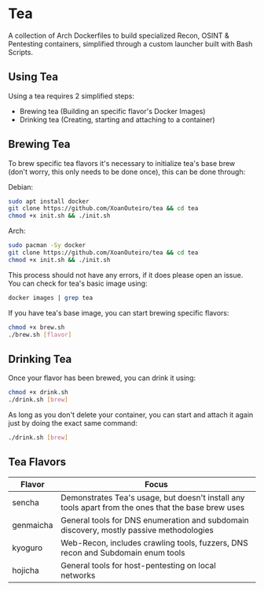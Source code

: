 # Tea
A collection of Arch Dockerfiles to build specialized Recon, OSINT & Pentesting containers, simplified through a custom launcher built with Bash Scripts.

## Using Tea
Using a tea requires 2 simplified steps:

- Brewing tea (Building an specific flavor's Docker Images)
- Drinking tea (Creating, starting and attaching to a container)

## Brewing Tea
To brew specific tea flavors it's necessary to initialize tea's base brew (don't worry, this only needs to be done once), this can be done through:

Debian:
``` bash
sudo apt install docker
git clone https://github.com/XoanOuteiro/tea && cd tea
chmod +x init.sh && ./init.sh
```

Arch:
``` bash
sudo pacman -Sy docker
git clone https://github.com/XoanOuteiro/tea && cd tea
chmod +x init.sh && ./init.sh
```

This process should not have any errors, if it does please open an issue.
You can check for tea's basic image using:

``` bash
docker images | grep tea
```

If you have tea's base image, you can start brewing specific flavors:

``` bash
chmod +x brew.sh
./brew.sh [flavor]
```

## Drinking Tea
Once your flavor has been brewed, you can drink it using:

``` bash
chmod +x drink.sh
./drink.sh [brew]
```

As long as you don't delete your container, you can start and attach it again just by doing the exact same command:

``` bash
./drink.sh [brew]
```
## Tea Flavors

| Flavor | Focus |
| --- | --- |
| sencha | Demonstrates Tea's usage, but doesn't install any tools apart from the ones that the base brew uses |
| genmaicha | General tools for DNS enumeration and subdomain discovery, mostly passive methodologies |
| kyoguro | Web-Recon, includes crawling tools, fuzzers, DNS recon and Subdomain enum tools |
| hojicha | General tools for host-pentesting on local networks |
